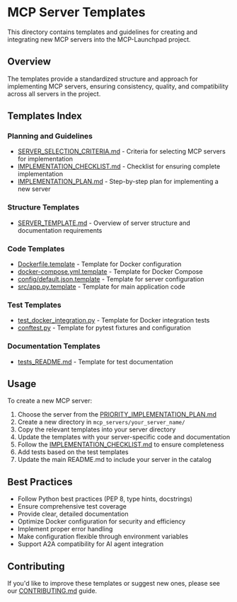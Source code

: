 # MCP Server Templates

This directory contains templates and guidelines for creating and integrating new MCP servers into the MCP-Launchpad project.

## Overview

The templates provide a standardized structure and approach for implementing MCP servers, ensuring consistency, quality, and compatibility across all servers in the project.

## Templates Index

### Planning and Guidelines

- [SERVER_SELECTION_CRITERIA.md](SERVER_SELECTION_CRITERIA.md) - Criteria for selecting MCP servers for implementation
- [IMPLEMENTATION_CHECKLIST.md](IMPLEMENTATION_CHECKLIST.md) - Checklist for ensuring complete implementation
- [IMPLEMENTATION_PLAN.md](IMPLEMENTATION_PLAN.md) - Step-by-step plan for implementing a new server

### Structure Templates

- [SERVER_TEMPLATE.md](SERVER_TEMPLATE.md) - Overview of server structure and documentation requirements

### Code Templates

- [Dockerfile.template](Dockerfile.template) - Template for Docker configuration
- [docker-compose.yml.template](docker-compose.yml.template) - Template for Docker Compose
- [config/default.json.template](config/default.json.template) - Template for server configuration
- [src/app.py.template](src/app.py.template) - Template for main application code

### Test Templates

- [test_docker_integration.py](test_docker_integration.py) - Template for Docker integration tests
- [conftest.py](conftest.py) - Template for pytest fixtures and configuration

### Documentation Templates

- [tests_README.md](tests_README.md) - Template for test documentation

## Usage

To create a new MCP server:

1. Choose the server from the [PRIORITY_IMPLEMENTATION_PLAN.md](../PRIORITY_IMPLEMENTATION_PLAN.md)
2. Create a new directory in `mcp_servers/your_server_name/`
3. Copy the relevant templates into your server directory
4. Update the templates with your server-specific code and documentation
5. Follow the [IMPLEMENTATION_CHECKLIST.md](IMPLEMENTATION_CHECKLIST.md) to ensure completeness
6. Add tests based on the test templates
7. Update the main README.md to include your server in the catalog

## Best Practices

- Follow Python best practices (PEP 8, type hints, docstrings)
- Ensure comprehensive test coverage
- Provide clear, detailed documentation
- Optimize Docker configuration for security and efficiency
- Implement proper error handling
- Make configuration flexible through environment variables
- Support A2A compatibility for AI agent integration

## Contributing

If you'd like to improve these templates or suggest new ones, please see our [CONTRIBUTING.md](../../CONTRIBUTING.md) guide. 
